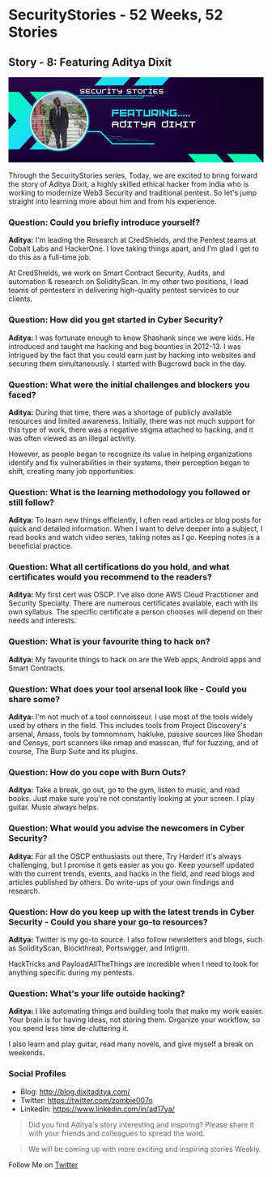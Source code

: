 # SecurityStories - 52 Weeks, 52 Stories

## Story - 8: Featuring **Aditya Dixit** 

![Aditya Dixit](../media/aditya-dixit.jpg)

Through the SecurityStories series, Today, we are excited to bring forward the story of Aditya Dixit, a highly skilled ethical hacker from India who is working to modernize Web3 Security and traditional pentest. So let's jump straight into learning more about him and from his experience. 

### **Question:** Could you briefly introduce yourself? 

**Aditya:** I'm leading the Research at CredShields, and the Pentest teams at Cobalt Labs and HackerOne. I love taking things apart, and I'm glad I get to do this as a full-time job. 

At CredShields, we work on Smart Contract Security, Audits, and automation & research on SolidityScan. In my other two positions, I lead teams of pentesters in delivering high-quality pentest services to our clients.


### **Question:** How did you get started in Cyber Security?

**Aditya:** I was fortunate enough to know Shashank since we were kids. He introduced and taught me hacking and bug bounties in 2012-13. I was intrigued by the fact that you could earn just by hacking into websites and securing them simultaneously. I started with Bugcrowd back in the day. 

### **Question:** What were the initial challenges and blockers you faced? 

**Aditya:** During that time, there was a shortage of publicly available resources and limited awareness. Initially, there was not much support for this type of work, there was a negative stigma attached to hacking, and it was often viewed as an illegal activity.

However, as people began to recognize its value in helping organizations identify and fix vulnerabilities in their systems, their perception began to shift, creating many job opportunities.


### **Question:** What is the learning methodology you followed or still follow? 
**Aditya:** To learn new things efficiently, I often read articles or blog posts for quick and detailed information. When I want to delve deeper into a subject, I read books and watch video series, taking notes as I go. Keeping notes is a beneficial practice.


### **Question:** What all certifications do you hold, and what certificates would you recommend to the readers? 

**Aditya:** My first cert was OSCP. I've also done AWS Cloud Practitioner and Security Specialty. 
There are numerous certificates available, each with its own syllabus. The specific certificate a person chooses will depend on their needs and interests.

### **Question:** What is your favourite thing to hack on?

**Aditya:** My favourite things to hack on are the Web apps, Android apps and Smart Contracts.


### **Question:** What does your tool arsenal look like - Could you share some?

**Aditya:** I'm not much of a tool connoisseur. I use most of the tools widely used by others in the field. This includes tools from Project Discovery's arsenal, Amass, tools by tomnomnom, hakluke, passive sources like Shodan and Censys, port scanners like nmap and masscan, ffuf for fuzzing, and of course, The Burp Suite and its plugins. 


### **Question:** How do you cope with Burn Outs?

**Aditya:** Take a break, go out, go to the gym, listen to music, and read books. Just make sure you're not constantly looking at your screen. I play guitar. Music always helps.


### **Question:** What would you advise the newcomers in Cyber Security?

**Aditya:** For all the OSCP enthusiasts out there, Try Harder! It's always challenging, but I promise it gets easier as you go. 
Keep yourself updated with the current trends, events, and hacks in the field, and read blogs and articles published by others. Do write-ups of your own findings and research.


### **Question:** How do you keep up with the latest trends in Cyber Security - Could you share your go-to resources? 

**Aditya:** Twitter is my go-to source. I also follow newsletters and blogs, such as SolidityScan,  Blockthreat, Portswigger, and Intigriti. 

HackTricks and PayloadAllTheThings are incredible when I need to look for anything specific during my pentests. 


### **Question:** What's your life outside hacking?

**Aditya:** I like automating things and building tools that make my work easier. Your brain is for having ideas, not storing them. Organize your workflow, so you spend less time de-cluttering it. 

I also learn and play guitar, read many novels, and give myself a break on weekends. 

### Social Profiles
- Blog: http://blog.dixitaditya.com/
- Twitter: https://twitter.com/zombie007o
- LinkedIn: https://www.linkedin.com/in/ad17ya/

> Did you find Aditya's story interesting and inspiring? Please share it with your friends and colleagues to spread the word. 

> We will be coming up with more exciting and inspiring stories Weekly.

Follow Me on [Twitter](https://www.twitter.com/harshbothra_)